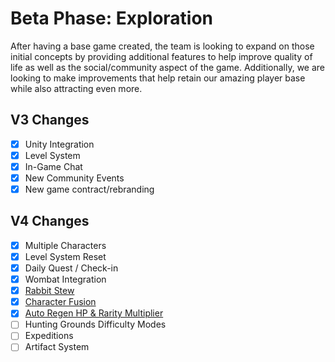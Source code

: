 # Beta Phase: Exploration

After having a base game created, the team is looking to expand on those initial concepts by providing additional features to help improve quality of life as well as the social/community aspect of the game. Additionally, we are looking to make improvements that help retain our amazing player base while also attracting even more.

## V3 Changes

- [x] Unity Integration
- [x] Level System
- [x] In-Game Chat
- [x] New Community Events
- [x] New game contract/rebranding

## V4 Changes

- [x] Multiple Characters
- [x] Level System Reset
- [x] Daily Quest / Check-in
- [x] Wombat Integration
- [x] [Rabbit Stew](/blog/v4-3-0-release)
- [x] [Character Fusion](/blog/upcoming-v4-5-0-changes-character-fusion)
- [x] [Auto Regen HP & Rarity Multiplier](/blog/v4-6-0-release)
- [ ] Hunting Grounds Difficulty Modes
- [ ] Expeditions
- [ ] Artifact System
